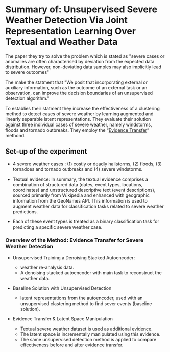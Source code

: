 # Summary of: Unsupervised Severe Weather Detection Via Joint Representation Learning Over Textual and Weather Data


The paper they try to solve the problem which is stated as  "severe cases or anomalies are often characterised by deviation from the expected data distribution. However, non-deviating data samples may also implicitly lead to severe outcomes" 

The make the statment that "We posit that incorporating external or auxiliary information, such as the outcome of an
external task or an observation, can improve the decision boundaries of an unsupervised detection
algorithm."

To establies their statment they increase the effectiveness of a clustering method to detect cases of
severe weather by learning augmented and linearly separable latent representations. They evaluate their
solution against three individual cases of severe weather, namely windstorms, floods and tornado
outbreaks. They employ the “[Evidence Transfer](https://doi.org/10.1109/IJCNN.2019.8852384)” methond.

## Set-up of the experiment

- 4 severe weather cases :  (1) costly or deadly hailstorms, (2) floods, (3) tornadoes and tornado outbreaks and (4) severe windstorms. 

- Textual evidence: In summary, the textual evidence comprises a combination of structured data (dates, event types, locations, coordinates) and unstructured descriptive text (event descriptions), sourced primarily from Wikipedia and enhanced with geographic information from the GeoNames API. This information is used to augment weather data for classification tasks related to severe weather predictions.

- Each of these event types is treated as a binary classification task for predicting a specific severe
weather case. 


### Overview of the Method: Evidence Transfer for Severe Weather Detection
- Unsupervised Training a Denoising Stacked Autoencoder: 
  - weather re-analysis data.
  - A denoising stacked autoencoder with main task to reconstruct the weather data.

- Baseline Solution with Unsupervised Detection
  - latent representations from the autoencoder, used with an unsupervised clastering method to find sever events (baseline solution).

- Evidence Transfer & Latent Space Manipulation
  - Textual severe weather dataset is used as additional evidence.
  - The latent space is incrementally manipulated using this evidence.
  - The same unsupervised detection method is applied to compare effectiveness before and after evidence transfer.



